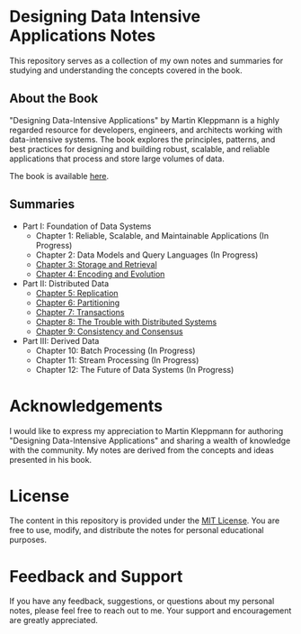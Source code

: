 # Designing Data Intensive Applications Notes
This repository serves as a collection of my own notes and summaries for studying and understanding the concepts covered in the book.

## About the Book
"Designing Data-Intensive Applications" by Martin Kleppmann is a highly regarded resource for developers, engineers, and architects working with data-intensive systems. The book explores the principles, patterns, and best practices for designing and building robust, scalable, and reliable applications that process and store large volumes of data.

The book is available [here](https://www.oreilly.com/library/view/designing-data-intensive-applications/9781491903063).

## Summaries
- Part I: Foundation of Data Systems
	- Chapter 1: Reliable, Scalable, and Maintainable Applications (In Progress)
	- Chapter 2: Data Models and Query Languages (In Progress)
	- [Chapter 3: Storage and Retrieval](https://github.com/aboelkassem/designing-data-intensive-applications-notes/tree/main/Chapters/Chapter%203%20-%20Storage%20and%20Retrieval)
	- [Chapter 4: Encoding and Evolution](https://github.com/aboelkassem/designing-data-intensive-applications-notes/tree/main/Chapters/Chapter%204%20-%20Encoding%20and%20Evolution)
- Part II: Distributed Data 
	- [Chapter 5: Replication](https://github.com/aboelkassem/designing-data-intensive-applications-notes/tree/main/Chapters/Chapter%205%20-%20Replication)
	- [Chapter 6: Partitioning](https://github.com/aboelkassem/designing-data-intensive-applications-notes/tree/main/Chapters/Chapter%206%20-%20Partitioning)
	- [Chapter 7: Transactions](https://github.com/aboelkassem/designing-data-intensive-applications-notes/tree/main/Chapters/Chapter%207%20-%20Transactions)
	- [Chapter 8: The Trouble with Distributed Systems](https://github.com/aboelkassem/designing-data-intensive-applications-notes/tree/main/Chapters/Chapter%208%20-%20The%20Trouble%20with%20Distributed%20Systems)
	- [Chapter 9: Consistency and Consensus](https://github.com/aboelkassem/designing-data-intensive-applications-notes/tree/main/Chapters/Chapter%209%20-%20Consistency%20and%20Consensus)
- Part III: Derived Data
	- Chapter 10: Batch Processing (In Progress)
	- Chapter 11: Stream Processing (In Progress)
	- Chapter 12: The Future of Data Systems (In Progress)

# Acknowledgements
I would like to express my appreciation to Martin Kleppmann for authoring "Designing Data-Intensive Applications" and sharing a wealth of knowledge with the community. My notes are derived from the concepts and ideas presented in his book.

# License
The content in this repository is provided under the [MIT License](https://github.com/aboelkassem/designing-data-intensive-applications-notes/blob/main/LICENSE). You are free to use, modify, and distribute the notes for personal educational purposes.

# Feedback and Support
If you have any feedback, suggestions, or questions about my personal notes, please feel free to reach out to me. Your support and encouragement are greatly appreciated.
